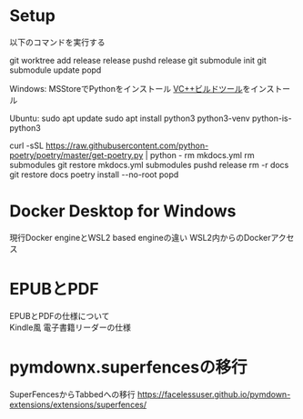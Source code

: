 # Setup
以下のコマンドを実行する

git worktree add release release
pushd release
git submodule init
git submodule update
popd

Windows:
	MSStoreでPythonをインストール
	[VC++ビルドツール](https://visualstudio.microsoft.com/ja/visual-cpp-build-tools/)をインストール

Ubuntu:
	sudo apt update
	sudo apt install python3 python3-venv python-is-python3

curl -sSL https://raw.githubusercontent.com/python-poetry/poetry/master/get-poetry.py | python -
rm mkdocs.yml
rm submodules
git restore mkdocs.yml submodules
pushd release
rm -r docs
git restore docs
poetry install --no-root
popd

# Docker Desktop for Windows
現行Docker engineとWSL2 based engineの違い
WSL2内からのDockerアクセス

# EPUBとPDF
EPUBとPDFの仕様について  
Kindle風 電子書籍リーダーの仕様  

# pymdownx.superfencesの移行
SuperFencesからTabbedへの移行
https://facelessuser.github.io/pymdown-extensions/extensions/superfences/